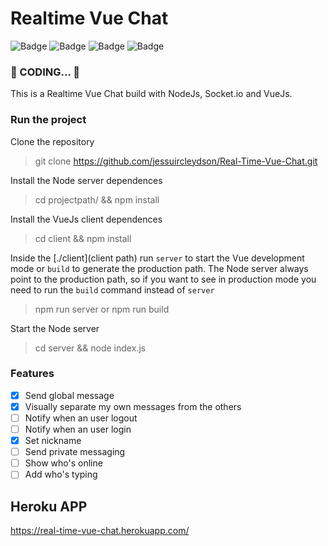 # Realtime Vue Chat
![Badge](https://img.shields.io/static/v1?label=SERVER&message=NODE.JS&color=339933&style=flat-square&logo=nodejs)
![Badge](https://img.shields.io/static/v1?label=REALTIME&message=SOCKET.IO&color=010101&style=flat-square&logo=socket)
![Badge](https://img.shields.io/static/v1?label=CLIENT&message=VUE.JS&color=4FC08D&style=flat-square&logo=vuejs)
![Badge](https://img.shields.io/static/v1?label=DEPLOY&message=HEROKU&color=430098&style=flat-square&logo=heroku)


### 🚧 CODING... 🚧

This is a Realtime Vue Chat build with NodeJs, Socket.io and VueJs.

### Run the project

Clone the repository
> git clone https://github.com/jessuircleydson/Real-Time-Vue-Chat.git

Install the Node server dependences
> cd projectpath/ && npm install

Install the VueJs client dependences
> cd client && npm install

Inside the [./client](client path) run `server` to start the Vue development mode or `build` to generate the production path.
The Node server always point to the production path, so if you want to see in production mode you need to run the `build` command instead of `server`
> npm run server or npm run build

Start the Node server
> cd server && node index.js

### Features

- [x] Send global message
- [x] Visually separate my own messages from the others
- [ ] Notify when an user logout
- [ ] Notify when an user login
- [x] Set nickname
- [ ] Send private messaging
- [ ] Show who's online
- [ ] Add who's typing

## Heroku APP
https://real-time-vue-chat.herokuapp.com/

